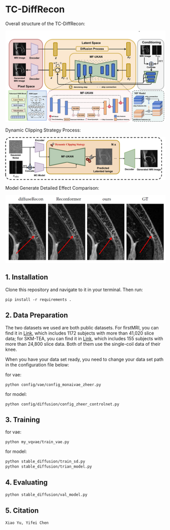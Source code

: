 # TC-DiffRecon

Overall structure of the TC-DiffRecon:

![model](img/model.png)

Dynamic Clipping Strategy Process:

![Strategy](img/Dynamic_clipping.png)

Model Generate Detailed Effect Comparison:

![renderings](img/view.png)

## 1. Installation

Clone this repository and navigate to it in your terminal. Then run:

```
pip install -r requirements .
```

## 2. Data Preparation

The two datasets we used are both public datasets. For firstMRI, you can find it in [Link](https://fastmri.med.nyu.edu/), which includes 1172 subjects with more than 41,020 slice data; for SKM-TEA, you can find it in [Link](https://stanfordaimi.azurewebsites.net/datasets/4aaeafb9-c6e6-4e3c-9188-3aaaf0e0a9e7), which includes 155 subjects with more than 24,800 slice data. Both of them use the single-coil data of their knee.

When you have your data set ready, you need to change your data set path in the configuration file below:

for vae:
```
python config/vae/config_monaivae_zheer.py
```
for model:
```
python config/diffusion/config_zheer_controlnet.py
```

## 3. Training
for vae:

```
python my_vqvae/train_vae.py

```
for model:

```
python stable_diffusion/train_sd.py
python stable_diffusion/trian_model.py

```

## 4. Evaluating

```
python stable_diffusion/val_model.py

```

## 5. Citation
```
Xiao Yu, Yifei Chen
```
